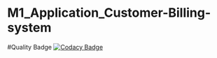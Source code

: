 # M1_Application_Customer-Billing-system

#Quality Badge
[![Codacy Badge](https://app.codacy.com/project/badge/Grade/80e745ec117d49488bace15a7616bd4d)](https://www.codacy.com/gh/sharmavel/M1_Application_Customer-Billing-system/dashboard?utm_source=github.com&amp;utm_medium=referral&amp;utm_content=sharmavel/M1_Application_Customer-Billing-system&amp;utm_campaign=Badge_Grade)
